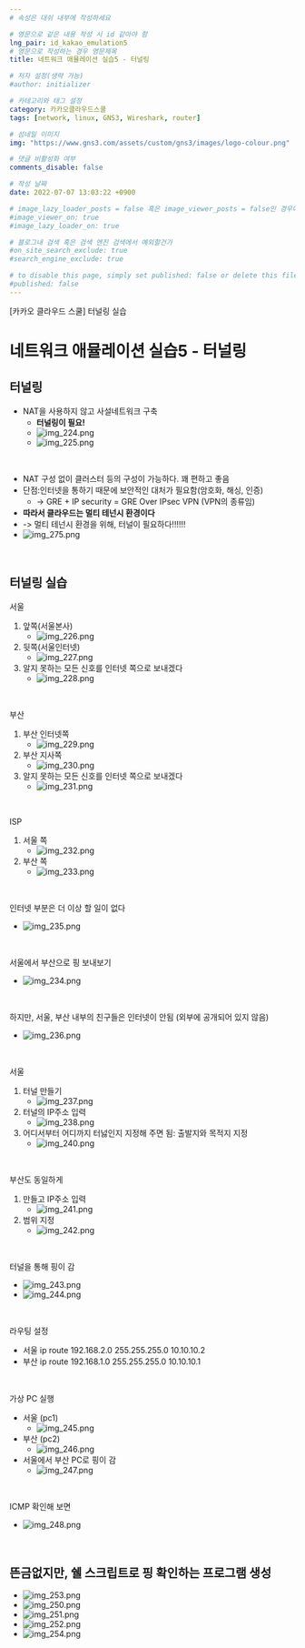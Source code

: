 ```yaml
---
# 속성은 대쉬 내부에 작성하세요

# 영문으로 같은 내용 작성 시 id 같아야 함
lng_pair: id_kakao_emulation5
# 영문으로 작성하는 경우 영문제목
title: 네트워크 애뮬레이션 실습5 - 터널링

# 저자 설정(생략 가능)
#author: initializer

# 카테고리와 태그 설정
category: 카카오클라우드스쿨
tags: [network, linux, GNS3, Wireshark, router]

# 섬네일 이미지
img: "https://www.gns3.com/assets/custom/gns3/images/logo-colour.png"

# 댓글 비활성화 여부
comments_disable: false

# 작성 날짜
date: 2022-07-07 13:03:22 +0900

# image_lazy_loader_posts = false 혹은 image_viewer_posts = false인 경우에만 사용하세요
#image_viewer_on: true
#image_lazy_loader_on: true

# 블로그내 검색 혹은 검색 엔진 검색에서 예외할건가
#on_site_search_exclude: true
#search_engine_exclude: true

# to disable this page, simply set published: false or delete this file
#published: false
---
```


<!-- outline-start -->

[카카오 클라우드 스쿨] 터널링 실습

<!-- outline-end -->




# 네트워크 애뮬레이션 실습5 - 터널링

## 터널링
* NAT을 사용하지 않고 사설네트워크 구축
  * **터널링이 필요!**
  * ![img_224.png](img_224.png)
  * ![img_225.png](img_225.png)
<br>

* NAT 구성 없이 클러스터 등의 구성이 가능하다. 꽤 편하고 좋음
* 단점:인터넷을 통하기 때문에 보안적인 대처가 필요함(암호화, 해싱, 인증)
  * -> GRE + IP security = GRE Over IPsec VPN (VPN의 종류임)
* **따라서 클라우드는 멀티 테넌시 환경이다**
* -> 멀티 테넌시 환경을 위해, 터널이 필요하다!!!!!!
* ![img_275.png](img_275.png)
<br>

## 터널링 실습

서울
1. 앞쪽(서울본사)
   * ![img_226.png](img_226.png)
2. 뒷쪽(서울인터넷)
   * ![img_227.png](img_227.png)
3. 알지 못하는 모든 신호를 인터넷 쪽으로 보내겠다
   * ![img_228.png](img_228.png)

<br>

부산
1. 부산 인터넷쪽
   * ![img_229.png](img_229.png)
2. 부산 지사쪽
   * ![img_230.png](img_230.png)
3. 알지 못하는 모든 신호를 인터넷 쪽으로 보내겠다
   * ![img_231.png](img_231.png)

<br>

ISP
1. 서울 쪽
   * ![img_232.png](img_232.png)
2. 부산 쪽
   * ![img_233.png](img_233.png)

<br>

인터넷 부분은 더 이상 할 일이 없다
* ![img_235.png](img_235.png)

<br>

서울에서 부산으로 핑 보내보기
* ![img_234.png](img_234.png)

<br>

하지만, 서울, 부산 내부의 친구들은 인터넷이 안됨
(외부에 공개되어 있지 않음)
* ![img_236.png](img_236.png)

<br>

서울
1. 터널 만들기
   * ![img_237.png](img_237.png)
2. 터널의 IP주소 입력
   * ![img_238.png](img_238.png)
3. 어디서부터 어디까지 터넗인지 지정해 주면 됨: 출발지와 목적지 지정
   * ![img_240.png](img_240.png)

<br>

부산도 동일하게
1. 만들고 IP주소 입력
   * ![img_241.png](img_241.png)
2. 범위 지정
   * ![img_242.png](img_242.png)

<br>

터널을 통해 핑이 감
* ![img_243.png](img_243.png)
* ![img_244.png](img_244.png)

<br>

라우팅 설정
* 서울 ip route 192.168.2.0 255.255.255.0 10.10.10.2
* 부산 ip route 192.168.1.0 255.255.255.0 10.10.10.1

<br>

가상 PC 실행
* 서울 (pc1)
  * ![img_245.png](img_245.png)
* 부산 (pc2)
  * ![img_246.png](img_246.png)
* 서울에서 부산 PC로 핑이 감
  * ![img_247.png](img_247.png)

<br>

ICMP 확인해 보면
* ![img_248.png](img_248.png)

<br>



## 뜬금없지만, 쉘 스크립트로 핑 확인하는 프로그램 생성
* ![img_253.png](img_253.png)
* ![img_250.png](img_250.png)
* ![img_251.png](img_251.png)
* ![img_252.png](img_252.png)
* ![img_254.png](img_254.png)



